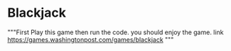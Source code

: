 # Blackjack
"""First Play this game then run the code.
you should enjoy the game.
link https://games.washingtonpost.com/games/blackjack
"""